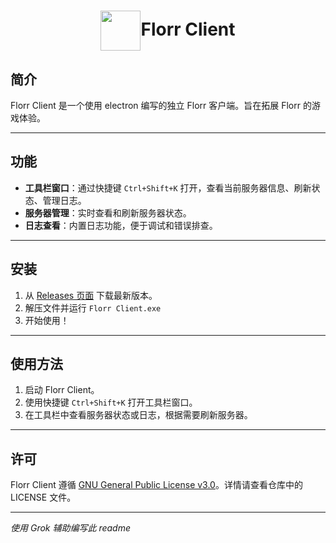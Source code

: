 <h1 align="center"><img src="./resource/favicon.ico" width="64" align="center">Florr Client</h1>

## 简介

Florr Client 是一个使用 electron 编写的独立 Florr 客户端。旨在拓展 Florr 的游戏体验。

---

## 功能

- **工具栏窗口**：通过快捷键 `Ctrl+Shift+K` 打开，查看当前服务器信息、刷新状态、管理日志。  
- **服务器管理**：实时查看和刷新服务器状态。  
- **日志查看**：内置日志功能，便于调试和错误排查。  

---

## 安装

1. 从 [Releases 页面](https://github.com/eLecCap1taL/florr-client/releases) 下载最新版本。  
2. 解压文件并运行 `Florr Client.exe`
3. 开始使用！  

---

## 使用方法

1. 启动 Florr Client。  
2. 使用快捷键 `Ctrl+Shift+K` 打开工具栏窗口。  
3. 在工具栏中查看服务器状态或日志，根据需要刷新服务器。  

---

## 许可

Florr Client 遵循 [GNU General Public License v3.0](LICENSE)。详情请查看仓库中的 LICENSE 文件。

---

*使用 Grok 辅助编写此 readme*